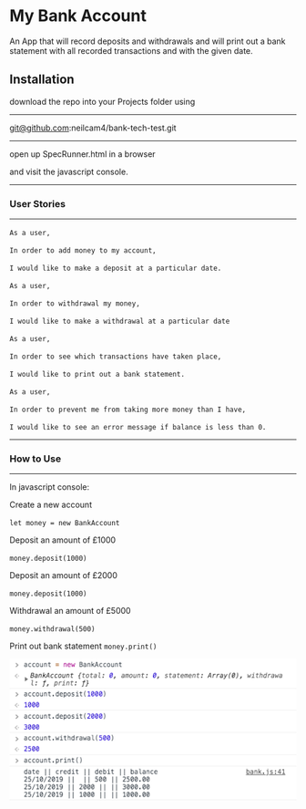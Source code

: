 # My Bank Account

An App that will record deposits and withdrawals and will print out a bank statement with all recorded transactions and with the given date.

## Installation

download the repo into your Projects folder using 
*******
git@github.com:neilcam4/bank-tech-test.git
********

open up SpecRunner.html in a browser

and visit the javascript console.


*********************
### User Stories
**********************

`As a user,`

`In order to add money to my account,`

`I would like to make a deposit at a particular date.`


`As a user,`

`In order to withdrawal my money,`

`I would like to make a withdrawal at a particular date`


`As a user,`

`In order to see which transactions have taken place,`

`I would like to print out a bank statement.`


`As a user,`

`In order to prevent me from taking more money than I have,`

`I would like to see an error message if balance is less than 0.`
************
### How to Use
*************

In javascript console:


Create a new account


`let money = new BankAccount`


Deposit an amount of £1000


`money.deposit(1000)`


Deposit an amount of £2000


`money.deposit(1000)`


Withdrawal an amount of £5000


`money.withdrawal(500)`


Print out bank statement
`money.print()`


![console](https://github.com/neilcam4/bank-tech-test/blob/master/banking1.png)




